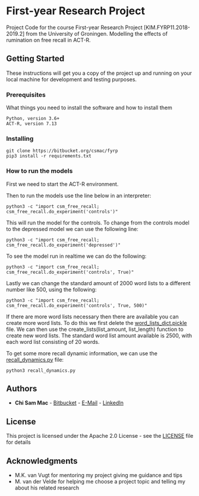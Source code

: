 # First-year Research Project

Project Code for the course First-year Research Project [KIM.FYRP11.2018-2019.2] from the University of Groningen. Modelling the effects of rumination on free recall in ACT-R.

## Getting Started

These instructions will get you a copy of the project up and running on your local machine for development and testing purposes. 

### Prerequisites

What things you need to install the software and how to install them

```
Python, version 3.6+
ACT-R, version 7.13
```

### Installing

```
git clone https://bitbucket.org/csmac/fyrp
pip3 install -r requirements.txt
```

### How to run the models
First we need to start the ACT-R environment.

Then to run the models use the line below in an interpreter:
```
python3 -c "import csm_free_recall; csm_free_recall.do_experiment('controls')"
```
This will run the model for the controls.
To change from the controls model to the depressed model we can use the following line:
```
python3 -c "import csm_free_recall; csm_free_recall.do_experiment('depressed')"
```
To see the model run in realtime we can do the following:
```
python3 -c "import csm_free_recall; csm_free_recall.do_experiment('controls', True)"
```
Lastly we can change the standard amount of 2000 word lists to a different number like 500, using the following:
```
python3 -c "import csm_free_recall; csm_free_recall.do_experiment('controls', True, 500)"
```

If there are more word lists necessary then there are available you can create more word lists.
To do this we first delete the [word_lists_dict.pickle](word_lists_dict.pickle) file.
We can then use the create_lists(list_amount, list_length) function to create new word lists.
The standard word list amount available is 2500, with each word list consisting of 20 words.

To get some more recall dynamic information, we can use the [recall_dynamics.py](recall_dynamics.py) file:
```
python3 recall_dynamics.py
```

## Authors

* **Chi Sam Mac** - [Bitbucket](https://bitbucket.org/csmac/) - [E-Mail](chisam_mac@hotmail.com) - [LinkedIn](https://www.linkedin.com/in/chi-sam-mac-910924167/)

## License

This project is licensed under the Apache 2.0 License - see the [LICENSE](LICENSE) file for details

## Acknowledgments

* M.K. van Vugt for mentoring my project giving me guidance and tips
* M. van der Velde for helping me choose a project topic and telling my about his related research
